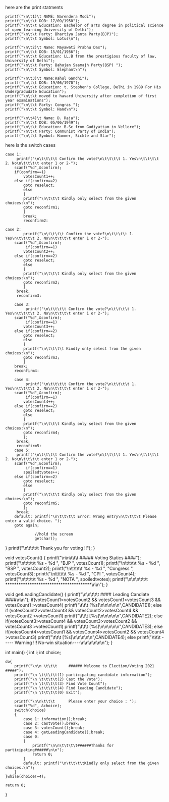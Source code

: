 here are the print statments

    printf("\n\t1)\t NAME: Narendera Modi");
    printf("\n\t\t DOB: 17/09/1950");
    printf("\n\t\t Education: Bachelor of arts degree in political science of open learning University of Delhi");
    printf("\n\t\t Party: Bhartiya Janta Party(BJP)");
    printf("\n\t\t Symbol: Lotus\n");

    printf("\n\t2)\t Name: Mayawati Prabhu Das");
    printf("\n\t\t DOB: 15/01/1956");
    printf("\n\t\t Education: LL.B from the prestigious faculty of law, University of Delhi");
    printf("\n\t\t Party: Bahujan Saamajh Party(BSP) ");
    printf("\n\t\t Symbol: Elephant\n");

    printf("\n\t3)\t Name:Rahul Gandhi");
    printf("\n\t\t DOB: 19/06/1970");
    printf("\n\t\t Education: t. Stephen's College, Delhi in 1989 For His Undergradudate Education");
    printf("\n\t\t moved to havard University after completion of first year examinations");
    printf("\n\t\t Party: Congras ");
    printf("\n\t\t Symbol: Hand\n");

    printf("\n\t4)\t Name: D. Raja");
    printf("\n\t\t DOB: 05/06/1949");
    printf("\n\t\t Education: B.Sc from Gudiyattam in Vellore");
    printf("\n\t\t Party: Communist Party of India");
    printf("\n\t\t Symbol: Hammer, Sickle and Star");

here is the switch cases

    case 1:
         printf("\n\t\t\t\t Confirm the vote?\n\t\t\t\t 1. Yes\n\t\t\t\t 2. No\n\t\t\t\t enter 1 or 2-");
        scanf("%d",&confirm);
        if(confirm==1)
            votesCount1++;
        else if(confirm==2)
            goto reselect;
            else
            {
            printf("\n\t\t\t Kindly only select from the given choices:\n");
            goto reconfirm1;
            }
            break;
            reconfirm2:

    case 2:
            printf("\n\t\t\t\t Confirm the vote?\n\t\t\t\t 1. Yes\n\t\t\t\t 2. No\n\t\t\t\t enter 1 or 2-");
        scanf("%d",&confirm);
             if(confirm==1)
            votesCount2++;
        else if(confirm==2)
            goto reselect;
            else
            {
            printf("\n\t\t\t Kindly only select from the given choices:\n");
            goto reconfirm2;
            }
         break;
         reconfirm3:

        case 3:
             printf("\n\t\t\t\t Confirm the vote?\n\t\t\t\t 1. Yes\n\t\t\t\t 2. No\n\t\t\t\t enter 1 or 2-");
        scanf("%d",&confirm);
             if(confirm==1)
            votesCount3++;
        else if(confirm==2)
            goto reselect;
            else
            {
            printf("\n\t\t\t\t Kindly only select from the given choices:\n");
            goto reconfirm3;
            }
        break;
        reconfirm4:

        case 4:
             printf("\n\t\t\t\t Confirm the vote?\n\t\t\t\t 1. Yes\n\t\t\t\t 2. No\n\t\t\t\t enter 1 or 2-");
        scanf("%d",&confirm);
             if(confirm==1)
            votesCount4++;
        else if(confirm==2)
            goto reselect;
            else
            {
            printf("\n\t\t\t Kindly only select from the given choices:\n");
            goto reconfirm4;
            };
         break;
         reconfirm5:
        case 5:
         printf("\n\t\t\t\t Confirm the vote?\n\t\t\t\t 1. Yes\n\t\t\t\t 2. No\n\t\t\t\t enter 1 or 2-");
        scanf("%d",&confirm);
             if(confirm==1)
            spoiledtvotes++;
        else if(confirm==2)
            goto reselect;
            else
            {
            printf("\n\t\t\t Kindly only select from the given choices:\n");
            goto reconfirm5;
            };
         break;
        default: printf("\n\t\t\t\t Error: Wrong entry\n\t\t\t\t Please enter a valid choice. ");
        goto again;

                 //hold the screen
                 getchar();

}
printf("\n\t\t\t\t Thank you for voting !!");
}

void votesCount()
{
    printf("\n\n\t\t\t      ##### Voting Statics ####");
    printf("\n\t\t\t\t    %s - %d ", "BJP       ", votesCount1);
    printf("\n\t\t\t\t    %s - %d ", "BSP       ", votesCount2);
    printf("\n\t\t\t\t    %s - %d ", "Congress  ", votesCount3);
    printf("\n\t\t\t\t    %s - %d ", "CPI       ", votesCount4);
    printf("\n\t\t\t\t    %s - %d ", "NOTA      ", spoiledtvotes);
    printf("\n\n\n\t\t\t     ***************************************\n\n");
}

void getLeadingCandidate()
{
        printf("\n\n\t\t\t    #### Leading Candiate ####\n\n");
        if(votesCount1>votesCount2 && votesCount1>votesCount3 && votesCount1 >votesCount4)
        printf("\t\t\t [%s]\n\n\n\n\n",CANDIDATE1);
        else if (votesCount2>votesCount3 && votesCount2>votesCount4 && votesCount2 >votesCount1)
        printf("\t\t\t [%s]\n\n\n\n\n",CANDIDATE2);
        else if(votesCount3>votesCount4 && votesCount3>votesCount2 && votesCount3 >votesCount1)
        printf("\t\\t\t [%s]\n\n\n\n\n",CANDIDATE3);
        else if(votesCount4>votesCount1 && votesCount4>votesCount2 && votesCount4 >votesCount3)
        printf("\t\t\t [%s]\n\n\n\n\n",CANDIDATE4);
        else
        printf("\t\t\t   ----- Warning !!! No-win situation----\n\n\n\n\n\n");
}

	
int main()
{
	int i;
	int choice;
	
	do{
	    printf("\n\n \t\t\t     ###### Welcome to Election/Voting 2021 #####");
	    printf("\n \t\t\t\t(1) participating candidate information");
	    printf("\n \t\t\t\t(2) Cast the Vote");
	    printf("\n \t\t\t\t(3) Find Vote Count");
	    printf("\n \t\t\t\t(4) Find leading Candidate");
	    printf("\n \t\t\t\t(0) Exit");
	
	    printf("\n\n\t\t\t      Please enter your choice : ");
	    scanf("%d", &choice);
		switch(choice)
		{
		    case 1: information();break;
		    case 2: castVote();break;
		    case 3: votesCount();break;
		    case 4: getLeadingCandidate();break;
		    case 0:
		    {
		        printf("\n\n\t\t\t\t######Thanks for participating######\n\n");
		        return 0;
		    }
		    default: printf("\n\t\t\t\tKindly only select from the given choices.\n");
	    }
	}while(choice!=4);
	
	return 0;
}
